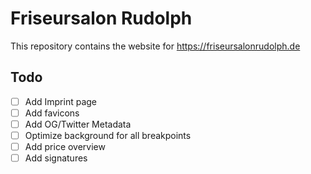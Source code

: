 # Friseursalon Rudolph

This repository contains the website for https://friseursalonrudolph.de

## Todo

- [ ] Add Imprint page
- [ ] Add favicons  
- [ ] Add OG/Twitter Metadata  
- [ ] Optimize background for all breakpoints
- [ ] Add price overview
- [ ] Add signatures 